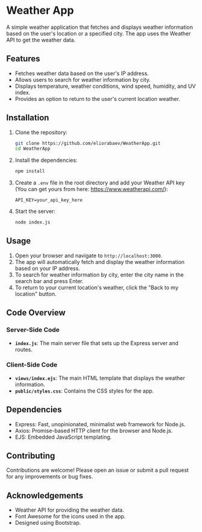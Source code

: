 # Weather App

A simple weather application that fetches and displays weather information based on the user's location or a specified city. The app uses the Weather API to get the weather data.

## Features

- Fetches weather data based on the user's IP address.
- Allows users to search for weather information by city.
- Displays temperature, weather conditions, wind speed, humidity, and UV index.
- Provides an option to return to the user's current location weather.

## Installation

1. Clone the repository:
    ```bash
    git clone https://github.com/eliorabaev/WeatherApp.git
    cd WeatherApp
    ```

2. Install the dependencies:
    ```bash
    npm install
    ```

3. Create a `.env` file in the root directory and add your Weather API key (You can get yours from here: <https://www.weatherapi.com/>):
    ```env
    API_KEY=your_api_key_here
    ```

4. Start the server:
    ```bash
    node index.js
    ```

## Usage

1. Open your browser and navigate to `http://localhost:3000`.
2. The app will automatically fetch and display the weather information based on your IP address.
3. To search for weather information by city, enter the city name in the search bar and press Enter.
4. To return to your current location's weather, click the "Back to my location" button.

## Code Overview

### Server-Side Code

- **`index.js`**: The main server file that sets up the Express server and routes.

### Client-Side Code

- **`views/index.ejs`**: The main HTML template that displays the weather information.
- **`public/styles.css`**: Contains the CSS styles for the app.

## Dependencies

- Express: Fast, unopinionated, minimalist web framework for Node.js.
- Axios: Promise-based HTTP client for the browser and Node.js.
- EJS: Embedded JavaScript templating.

## Contributing

Contributions are welcome! Please open an issue or submit a pull request for any improvements or bug fixes.

## Acknowledgements

- Weather API for providing the weather data.
- Font Awesome for the icons used in the app.
- Designed using Bootstrap.
